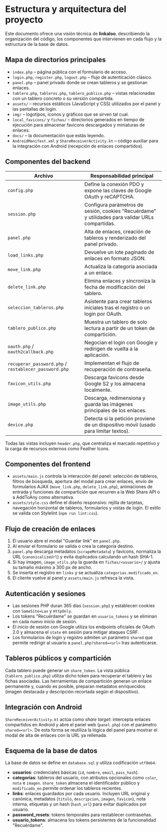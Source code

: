 # Estructura y arquitectura del proyecto

Este documento ofrece una visión técnica de **linkaloo**, describiendo la
organización del código, los componentes que intervienen en cada flujo y la
estructura de la base de datos.

## Mapa de directorios principales

- `index.php` – página pública con el formulario de acceso.
- `login.php`, `register.php`, `logout.php` – flujo de autenticación clásico.
- `panel.php` – panel privado donde se crean tableros y se gestionan enlaces.
- `tablero.php`, `tableros.php`, `tablero_publico.php` – vistas relacionadas con
  un tablero concreto o su versión compartida.
- `assets/` – recursos estáticos (JavaScript y CSS) utilizados por el panel y las
  pantallas de login.
- `img/` – logotipos, iconos y gráficos que se sirven tal cual.
- `local_favicons/` y `fichas/` – directorios generados en tiempo de ejecución
  para almacenar favicons descargados y miniaturas de enlaces.
- `docs/` – la documentación que estás leyendo.
- `AndroidManifest.xml` y `ShareReceiverActivity.kt` – código auxiliar para la
  integración con Android (recepción de enlaces compartidos).

## Componentes del backend

| Archivo | Responsabilidad principal |
| --- | --- |
| `config.php` | Define la conexión PDO y expone las claves de Google OAuth y reCAPTCHA. |
| `session.php` | Configura parámetros de sesión, cookies "Recuérdame" y utilidades para validar URLs compartidas. |
| `panel.php` | Alta de enlaces, creación de tableros y renderizado del panel privado. |
| `load_links.php` | Devuelve un lote paginado de enlaces en formato JSON. |
| `move_link.php` | Actualiza la categoría asociada a un enlace. |
| `delete_link.php` | Elimina enlaces y sincroniza la fecha de modificación del tablero. |
| `seleccion_tableros.php` | Asistente para crear tableros iniciales tras el registro o un login por OAuth. |
| `tablero_publico.php` | Muestra un tablero de solo lectura a partir de un token de compartición. |
| `oauth.php` / `oauth2callback.php` | Negocian el login con Google y redirigen de vuelta a la aplicación. |
| `recuperar_password.php` / `restablecer_password.php` | Implementan el flujo de recuperación de contraseña. |
| `favicon_utils.php` | Descarga favicons desde Google S2 y los almacena localmente. |
| `image_utils.php` | Descarga, redimensiona y guarda las imágenes principales de los enlaces. |
| `device.php` | Detecta si la petición proviene de un dispositivo móvil (usado para limitar textos). |

Todas las vistas incluyen `header.php`, que centraliza el marcado repetitivo y
la carga de recursos externos como Feather Icons.

## Componentes del frontend

- `assets/main.js` controla la interacción del panel: selección de tableros,
  filtros de búsqueda, apertura del modal para crear enlaces, envío de
  formularios AJAX (`move_link.php`, `delete_link.php`), animaciones de entrada y
  funciones de compartición que recurren a la Web Share API o a AddToAny como
  alternativa.
- `assets/style.css` define el diseño responsivo: rejilla de tarjetas,
  navegación horizontal de tableros, formularios y vistas de login. El estilo se
  valida con Stylelint (`npm run lint:css`).

## Flujo de creación de enlaces

1. El usuario abre el modal "Guardar link" en `panel.php`.
2. Al enviar el formulario se valida o crea la categoría destino.
3. `panel.php` descarga metadatos (`scrapeMetadata`) y favicons, normaliza la URL
   (`canonicalizeUrl`) y evita duplicados calculando un hash SHA-1.
4. Si hay imagen, `image_utils.php` la guarda en `fichas/<usuario>/` y ajusta su
   tamaño máximo a 300 px de ancho.
5. Se inserta el registro en `links` y se actualiza `categorias.modificado_en`.
6. El cliente vuelve al panel y `assets/main.js` refresca la vista.

## Autenticación y sesiones

- Las sesiones PHP duran 365 días (`session.php`) y establecen cookies con
  `SameSite=Lax` y `HttpOnly`.
- Los tokens "Recuérdame" se guardan en `usuario_tokens` y se eliminan en cada
  nuevo inicio de sesión.
- El inicio de sesión con Google utiliza los endpoints oficiales de OAuth 2.0 y
  almacena el `state` en sesión para mitigar ataques CSRF.
- Los formularios de login y registro admiten un parámetro `shared` que permite
  redirigir al usuario a `panel.php?shared=<url>` tras autenticarse.

## Tableros públicos y compartición

Cada tablero puede generar un `share_token`. La vista pública (`tablero_publico.php`)
utiliza dicho token para recuperar el tablero y las fichas asociadas. Las
herramientas de compartición generan un enlace permanente y, cuando es posible,
preparan metadatos enriquecidos (imagen destacada y descripción recortada según
el dispositivo).

## Integración con Android

`ShareReceiverActivity.kt` actúa como *share target*: intercepta enlaces
compartidos en Android y abre el panel web (`panel.php`) con el parámetro
`shared=<url>`. De esta forma se reutiliza la lógica del panel para mostrar el
modal de alta de enlaces con la URL ya rellenada.

## Esquema de la base de datos

La base de datos se define en `database.sql` y utiliza codificación `utf8mb4`.

- **usuarios**: credenciales básicas (`id`, `nombre`, `email`, `pass_hash`).
- **categorias**: tableros del usuario, con atributos opcionales como `color`,
  `nota` e `imagen`. `share_token` almacena el identificador público y
  `modificado_en` permite ordenar los tableros recientes.
- **links**: enlaces guardados por cada usuario. Incluyen URL original y
  canónica, metadatos (`titulo`, `descripcion`, `imagen`, `favicon`), nota
  interna, etiquetas y un hash (`hash_url`) para evitar duplicados por usuario.
- **password_resets**: tokens temporales para restablecer contraseñas.
- **usuario_tokens**: almacena los tokens persistentes de la funcionalidad
  "Recuérdame".
